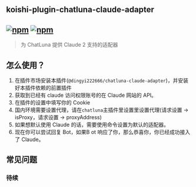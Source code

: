 ## koishi-plugin-chatluna-claude-adapter

## [![npm](https://img.shields.io/npm/v/koishi-plugin-chatluna-claude-adapter)](https://www.npmjs.com/package/koishi-plugin-chatluna-claude-adapter) [![npm](https://img.shields.io/npm/dm/koishi-plugin-chatluna-claude-adapter)](https://www.npmjs.com/package/koishi-plugin-chatluna-claude-adapter)

> 为 ChatLuna 提供 Claude 2 支持的适配器

## 怎么使用？

1. 在插件市场安装本插件(`@dingyi222666/chatluna-claude-adapter`)，并安装好本插件依赖的前置插件
2. 获取到已经有 claude 访问权限账号的在 Claude 网站的 API。
3. 在插件的设置中填写你的 Cookie
4. 国内环境需要设置代理，请在`chatluna`主插件里设置里设置代理(请求设置 -> isProxy，请求设置 -> proxyAddress)
5. 如果想默认使用 Claude 的话，需要使用命令设置为默认的适配器。
6. 现在你可以尝试回复 Bot，如果B ot 响应了你，那么恭喜你，你已经成功接入了 Claude。

## 常见问题

### 待续
